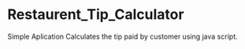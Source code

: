 # Restaurent_Tip_Calculator
Simple Aplication
Calculates the tip paid by customer using java script.
